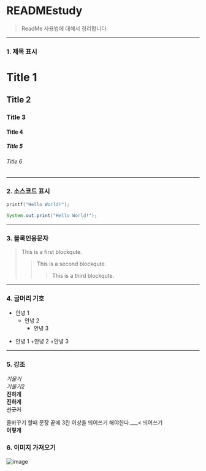# READMEstudy
> ReadMe 사용법에 대해서 정리합니다.

-----

### 1. 제목 표시

# Title 1
## Title 2
### Title 3
#### Title 4
##### Title 5
###### Title 6

---

### 2. 소스코드 표시

```c
printf("Hello World!");
```

```java
System.out.print("Hello World!");
```

---

### 3. 블록인용문자

> This is a first blockqute.
> > This is a second blockqute.
> > > This is a third blockqute.

---

### 4. 글머리 기호
- 안녕 1  
  - 안녕 2
    - 안녕 3
+ 안녕 1
  +안녕 2
    +안녕 3
    
---

### 5. 강조

*기울기*   
_기울기2_   
**진하게**   
__진하게__   
~~선긋기~~   

줄바꾸기 할때 문장 끝에 3칸 이상을 띄어쓰기 해야한다.___< 띄어쓰기   
**이렇게**

### 6. 이미지 가져오기

![image](https://user-images.githubusercontent.com/79622645/109258805-52f49c00-783e-11eb-8dc8-b0adab3ea693.png)


    
